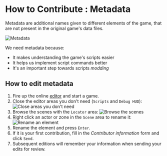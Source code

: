 # How to Contribute : Metadata

Metadata are additional names given to different elements of the game, that are not present in the original game's data files.

![Metadata](images/example_metadata.png)

We need metadata because:
 * It makes understanding the game's scripts easier
 * It helps us implement script commands better
 * It's an important step towards scripts _modding_

## How to edit metadata

 1. Fire up the online [editor](https://www.lba2remake.net/#editor=true) and start a game.
 2. Close the editor areas you don't need (`Scripts` and `Debug HUD`):
 ![Close areas you don't need](images/close_areas.png)
 3. Browse the scenes with the `Locator` area:
 ![Browse the scenes](images/locator_area.png)
 4. Right click an actor or zone in the `Scene` area to rename it:
 ![Rename an element](images/rename.png)
 5. Rename the element and press `Enter`.
 6. If it is your first contribution, fill in the _Contributor information_ form and click `Send`.
 7. Subsequent editions will remember your information when sending your edits for review.